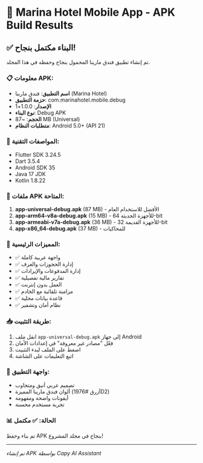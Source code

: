 # 📱 Marina Hotel Mobile App - APK Build Results

## ✅ البناء مكتمل بنجاح!

تم إنشاء تطبيق فندق مارينا المحمول بنجاح وحفظه في هذا المجلد.

### 📋 معلومات APK:
- **اسم التطبيق**: فندق مارينا (Marina Hotel)
- **حزمة التطبيق**: com.marinahotel.mobile.debug
- **الإصدار**: 1.0.0+1
- **نوع البناء**: Debug APK
- **الحجم**: ~87 MB (Universal)
- **متطلبات النظام**: Android 5.0+ (API 21)

### 🔧 المواصفات التقنية:
- Flutter SDK 3.24.5
- Dart 3.5.4
- Android SDK 35
- Java 17 JDK
- Kotlin 1.8.22

### 🎯 ملفات APK المتاحة:
1. **app-universal-debug.apk** (87 MB) - الأفضل للاستخدام العام
2. **app-arm64-v8a-debug.apk** (15 MB) - للأجهزة الحديثة 64-bit
3. **app-armeabi-v7a-debug.apk** (36 MB) - للأجهزة القديمة 32-bit
4. **app-x86_64-debug.apk** (37 MB) - للمحاكيات

### 🚀 المميزات الرئيسية:
- ✅ واجهة عربية كاملة
- ✅ إدارة الحجوزات والغرف
- ✅ إدارة المدفوعات والإيرادات
- ✅ تقارير مالية تفصيلية
- ✅ العمل بدون إنترنت
- ✅ مزامنة تلقائية مع الخادم
- ✅ قاعدة بيانات محلية
- ✅ نظام أمان وتشفير

### 📥 طريقة التثبيت:
1. انقل ملف `app-universal-debug.apk` إلى جهاز Android
2. فعّل "مصادر غير معروفة" في إعدادات الأمان
3. اضغط على الملف لبدء التثبيت
4. اتبع التعليمات على الشاشة

### 🎨 واجهة التطبيق:
- تصميم عربي أنيق ومتجاوب
- ألوان فندق مارينا المميزة (أزرق #1976D2)
- أيقونات واضحة ومفهومة
- تجربة مستخدم محسنة

### 📊 الحالة: ✅ مكتمل
تم بناء وحفظ APK بنجاح في مجلد المشروع!

---
*تم إنشاء APK بواسطة Capy AI Assistant*